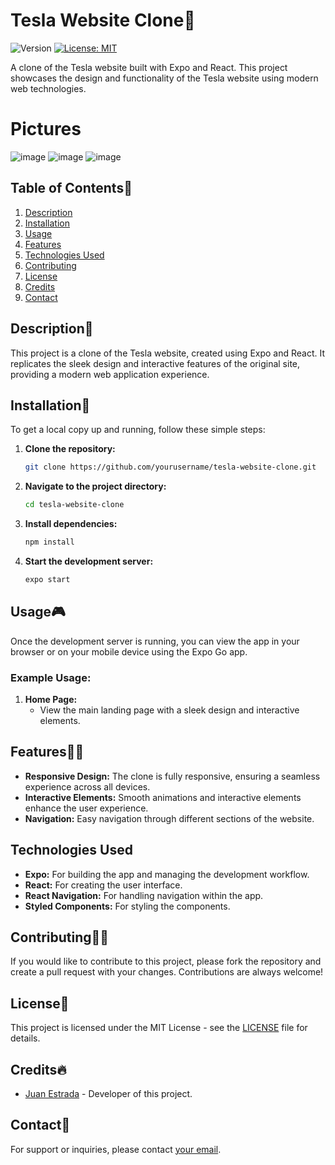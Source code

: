 # Tesla Website Clone🤖
<p>
  <img alt="Version" src="https://img.shields.io/badge/version-0.1.0-blue.svg?cacheSeconds=2592000" />
  <a href="#" target="_blank">
    <img alt="License: MIT" src="https://img.shields.io/badge/License-MIT-yellow.svg" />
  </a>
</p>

A clone of the Tesla website built with Expo and React. This project showcases the design and functionality of the Tesla website using modern web technologies.
# Pictures

![image](https://user-images.githubusercontent.com/69777842/152090154-53c6867c-3c6a-41a9-bfa6-3f3bc0686429.png)
![image](https://user-images.githubusercontent.com/69777842/152090248-96059436-4309-467f-82c4-7efe9afb1f71.png)
![image](https://user-images.githubusercontent.com/69777842/152090283-530d0c38-20e9-407a-a63f-277dfdec792c.png)

## Table of Contents🤗
1. [Description](#description)
2. [Installation](#installation)
3. [Usage](#usage)
4. [Features](#features)
5. [Technologies Used](#technologies-used)
6. [Contributing](#contributing)
7. [License](#license)
8. [Credits](#credits)
9. [Contact](#contact)

## Description🙌

This project is a clone of the Tesla website, created using Expo and React. It replicates the sleek design and interactive features of the original site, providing a modern web application experience.

## Installation🐢

To get a local copy up and running, follow these simple steps:

1. **Clone the repository:**
    ```bash
    git clone https://github.com/yourusername/tesla-website-clone.git
    ```

2. **Navigate to the project directory:**
    ```bash
    cd tesla-website-clone
    ```

3. **Install dependencies:**
    ```bash
    npm install
    ```

4. **Start the development server:**
    ```bash
    expo start
    ```

## Usage🎮

Once the development server is running, you can view the app in your browser or on your mobile device using the Expo Go app.

### Example Usage:

1. **Home Page:**
    - View the main landing page with a sleek design and interactive elements.


## Features🦸‍♂️

- **Responsive Design:** The clone is fully responsive, ensuring a seamless experience across all devices.
- **Interactive Elements:** Smooth animations and interactive elements enhance the user experience.
- **Navigation:** Easy navigation through different sections of the website.

## Technologies Used

- **Expo:** For building the app and managing the development workflow.
- **React:** For creating the user interface.
- **React Navigation:** For handling navigation within the app.
- **Styled Components:** For styling the components.

## Contributing🙇‍♂️

If you would like to contribute to this project, please fork the repository and create a pull request with your changes. Contributions are always welcome!

## License📜

This project is licensed under the MIT License - see the [LICENSE](https://choosealicense.com/licenses/mit/) file for details.

## Credits🔥

- [Juan Estrada](https://github.com/jjestrada2) - Developer of this project.

## Contact🦻

For support or inquiries, please contact [your email](mailto:Juan5801331@gmail.com).
